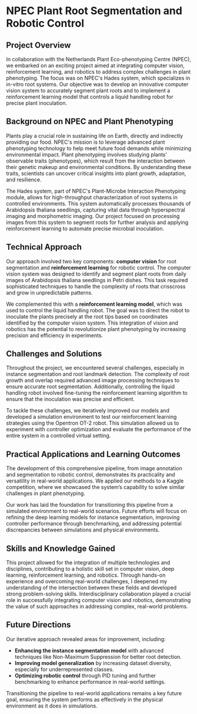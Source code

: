 # NPEC Plant Root Segmentation and Robotic Control

## Project Overview
In collaboration with the Netherlands Plant Eco-phenotyping Centre (NPEC), we embarked on an exciting project aimed at integrating computer vision, reinforcement learning, and robotics to address complex challenges in plant phenotyping. The focus was on NPEC's Hades system, which specializes in in-vitro root systems. Our objective was to develop an innovative computer vision system to accurately segment plant roots and to implement a reinforcement learning model that controls a liquid handling robot for precise plant inoculation.

## Background on NPEC and Plant Phenotyping
Plants play a crucial role in sustaining life on Earth, directly and indirectly providing our food. NPEC's mission is to leverage advanced plant phenotyping technology to help meet future food demands while minimizing environmental impact. Plant phenotyping involves studying plants' observable traits (phenotypes), which result from the interaction between their genetic makeup and environmental conditions. By understanding these traits, scientists can uncover critical insights into plant growth, adaptation, and resilience.

The Hades system, part of NPEC's Plant-Microbe Interaction Phenotyping module, allows for high-throughput characterization of root systems in controlled environments. This system automatically processes thousands of Arabidopsis thaliana seedlings, capturing vital data through hyperspectral imaging and morphometric imaging. Our project focused on processing images from this system to segment roots for further analysis and applying reinforcement learning to automate precise microbial inoculation.

## Technical Approach
Our approach involved two key components: **computer vision** for root segmentation and **reinforcement learning** for robotic control. The computer vision system was designed to identify and segment plant roots from daily images of Arabidopsis thaliana seedlings in Petri dishes. This task required sophisticated techniques to handle the complexity of roots that crisscross and grow in unpredictable patterns.

We complemented this with a **reinforcement learning model**, which was used to control the liquid handling robot. The goal was to direct the robot to inoculate the plants precisely at the root tips based on coordinates identified by the computer vision system. This integration of vision and robotics has the potential to revolutionize plant phenotyping by increasing precision and efficiency in experiments.

## Challenges and Solutions
Throughout the project, we encountered several challenges, especially in instance segmentation and root landmark detection. The complexity of root growth and overlap required advanced image processing techniques to ensure accurate root segmentation. Additionally, controlling the liquid handling robot involved fine-tuning the reinforcement learning algorithm to ensure that the inoculation was precise and efficient.

To tackle these challenges, we iteratively improved our models and developed a simulation environment to test our reinforcement learning strategies using the Opentron OT-2 robot. This simulation allowed us to experiment with controller optimization and evaluate the performance of the entire system in a controlled virtual setting.

## Practical Applications and Learning Outcomes
The development of this comprehensive pipeline, from image annotation and segmentation to robotic control, demonstrates its practicality and versatility in real-world applications. We applied our methods to a Kaggle competition, where we showcased the system’s capability to solve similar challenges in plant phenotyping.

Our work has laid the foundation for transitioning this pipeline from a simulated environment to real-world scenarios. Future efforts will focus on refining the deep learning models for instance segmentation, improving controller performance through benchmarking, and addressing potential discrepancies between simulations and physical environments.

## Skills and Knowledge Gained
This project allowed for the integration of multiple technologies and disciplines, contributing to a holistic skill set in computer vision, deep learning, reinforcement learning, and robotics. Through hands-on experience and overcoming real-world challenges, I deepened my understanding of the intersection between these fields and developed strong problem-solving skills. Interdisciplinary collaboration played a crucial role in successfully integrating computer vision and robotics, demonstrating the value of such approaches in addressing complex, real-world problems.

## Future Directions
Our iterative approach revealed areas for improvement, including:
- **Enhancing the instance segmentation model** with advanced techniques like Non-Maximum Suppression for better root detection.
- **Improving model generalization** by increasing dataset diversity, especially for underrepresented classes.
- **Optimizing robotic control** through PID tuning and further benchmarking to enhance performance in real-world settings.

Transitioning the pipeline to real-world applications remains a key future goal, ensuring the system performs as effectively in the physical environment as it does in simulations.